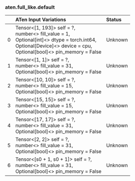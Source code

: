 ### aten.full_like.default
|    | ATen Input Variations                                                                                                                                                     | Status   |
|---:|:--------------------------------------------------------------------------------------------------------------------------------------------------------------------------|:---------|
|  0 | Tensor<[1, 193]> self = ?,<br>number<> fill_value = 1,<br>Optional[int]<> dtype = torch.int64,<br>Optional[Device]<> device = cpu,<br>Optional[bool]<> pin_memory = False | Unknown  |
|  1 | Tensor<[1, 1]> self = ?,<br>number<> fill_value = 31,<br>Optional[bool]<> pin_memory = False                                                                              | Unknown  |
|  2 | Tensor<[10, 10]> self = ?,<br>number<> fill_value = 15,<br>Optional[bool]<> pin_memory = False                                                                            | Unknown  |
|  3 | Tensor<[15, 15]> self = ?,<br>number<> fill_value = 15,<br>Optional[bool]<> pin_memory = False                                                                            | Unknown  |
|  4 | Tensor<[17, 17]> self = ?,<br>number<> fill_value = 31,<br>Optional[bool]<> pin_memory = False                                                                            | Unknown  |
|  5 | Tensor<[2, 2]> self = ?,<br>number<> fill_value = 31,<br>Optional[bool]<> pin_memory = False                                                                              | Unknown  |
|  6 | Tensor<[s0 + 1, s0 + 1]> self = ?,<br>number<> fill_value = 31,<br>Optional[bool]<> pin_memory = False                                                                    | Unknown  |

